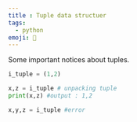 ```yaml
---
title : Tuple data structuer
tags:
  - python
emoji: 🐍
---
```


Some important notices about tuples.

```python
i_tuple = (1,2)

x,z = i_tuple # unpacking tuple
print(x,z) #output : 1,2

x,y,z = i_tuple #error

```